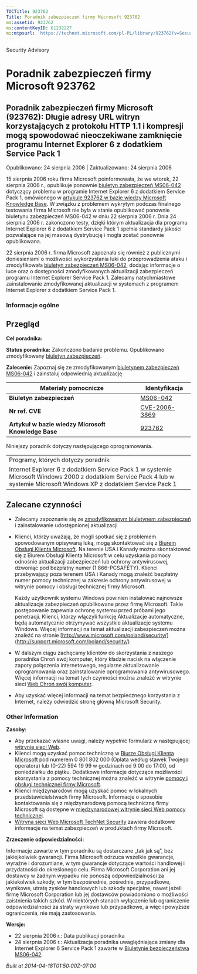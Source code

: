 ```yaml
---
TOCTitle: 923762
Title: Poradnik zabezpieczeń firmy Microsoft 923762
ms:assetid: 923762
ms:contentKeyID: 61232227
ms:mtpsurl: 'https://technet.microsoft.com/pl-PL/library/923762(v=Security.10)'
---
```


Security Advisory

Poradnik zabezpieczeń firmy Microsoft 923762
============================================

Poradnik zabezpieczeń firmy Microsoft (923762): Długie adresy URL witryn korzystających z protokołu HTTP 1.1 i kompresji mogą spowodować nieoczekiwane zamknięcie programu Internet Explorer 6 z dodatkiem Service Pack 1
-------------------------------------------------------------------------------------------------------------------------------------------------------------------------------------------------------------------------

Opublikowano: 24 sierpnia 2006 | Zaktualizowano: 24 sierpnia 2006

15 sierpnia 2006 roku firma Microsoft poinformowała, że we wtorek, 22 sierpnia 2006 r., opublikuje ponownie [biuletyn zabezpieczeń MS06-042](http://technet.microsoft.com/security/bulletin/ms06-042) dotyczący problemu w programie Internet Explorer 6 z dodatkiem Service Pack 1, omówionego w [artykule 923762 w bazie wiedzy Microsoft Knowledge Base](http://support.microsoft.com/kb/923762/). W związku z problemem wykrytym podczas finalnego testowania firma Microsoft nie była w stanie opublikować ponownie biuletynu zabezpieczeń MS06-042 w dniu 22 sierpnia 2006 r. Dnia 24 sierpnia 2006 r. zakończono testy, dzięki którym aktualizacja dla programu Internet Explorer 6 z dodatkiem Service Pack 1 spełnia standardy jakości pozwalające na jej masową dystrybucję i mogła zostać ponownie opublikowana.

22 sierpnia 2006 r. firma Microsoft zapoznała się również z publicznymi doniesieniami o możliwości wykorzystania luki do przeprowadzenia ataku i zmodyfikowała [biuletyn zabezpieczeń MS06-042](http://technet.microsoft.com/security/bulletin/ms06-042), dodając informacje o luce oraz o dostępności zmodyfikowanych aktualizacji zabezpieczeń programu Internet Explorer Service Pack 1. Zalecamy natychmiastowe zainstalowanie zmodyfikowanej aktualizacji w systemach z programem Internet Explorer z dodatkiem Service Pack 1.

### Informacje ogólne

Przegląd
--------

<span></span>
**Cel poradnika:**

**Status poradnika:** Zakończono badanie problemu. Opublikowano zmodyfikowany [biuletyn zabezpieczeń](http://technet.microsoft.com/security/bulletin/ms06-042).

**Zalecenie:** Zapoznaj się ze zmodyfikowanym [biuletynem zabezpieczeń MS06-042](http://technet.microsoft.com/security/bulletin/ms06-042) i zainstaluj odpowiednią aktualizację

| Materiały pomocnicze                                | Identyfikacja                                                                    |
|-----------------------------------------------------|----------------------------------------------------------------------------------|
| **Biuletyn zabezpieczeń**                           | [MS06-042](http://technet.microsoft.com/security/bulletin/ms06-042)              |
| **Nr ref. CVE**                                     | [CVE-2006-3869](http://www.cve.mitre.org/cgi-bin/cvename.cgi?name=cve-2006-3869) |
| **Artykuł w bazie wiedzy Microsoft Knowledge Base** | [923762](http://support.microsoft.com/kb/923762)                                 |

Niniejszy poradnik dotyczy następującego oprogramowania.

|                                                                                                                                                                            |
|----------------------------------------------------------------------------------------------------------------------------------------------------------------------------|
| Programy, których dotyczy poradnik                                                                                                                                         |
| Internet Explorer 6 z dodatkiem Service Pack 1 w systemie Microsoft Windows 2000 z dodatkiem Service Pack 4 lub w systemie Microsoft Windows XP z dodatkiem Service Pack 1 |

Zalecane czynności
------------------

<span></span>
-   Zalecamy zapoznanie się ze [zmodyfikowanym biuletynem zabezpieczeń](http://technet.microsoft.com/security/bulletin/ms06-042) i zainstalowanie udostępnionej aktualizacji
-   Klienci, którzy uważają, że mogli spotkać się z problemem spowodowanym opisywaną luką, mogą skontaktować się z [Biurem Obsługi Klienta Microsoft](http://support.microsoft.com/security/). Na terenie USA i Kanady można skontaktować się z Biurem Obsługi Klienta Microsoft w celu uzyskania pomocy odnośnie aktualizacji zabezpieczeń lub ochrony antywirusowej, dzwoniąc pod bezpłatny numer (1 866-PCSAFETY). Klienci przebywający poza terenem USA i Kanady mogą znaleźć bezpłatny numer pomocy technicznej w zakresie ochrony antywirusowej w witrynie pomocy i obsługi technicznej firmy Microsoft.

    Każdy użytkownik systemu Windows powinien instalować najnowsze aktualizacje zabezpieczeń opublikowane przez firmę Microsoft. Takie postępowanie zapewnia ochronę systemu przed próbami jego penetracji. Klienci, którzy włączyli funkcję Aktualizacje automatyczne, będą automatycznie otrzymywać wszystkie aktualizacje systemu Windows. Więcej informacji na temat aktualizacji zabezpieczeń można znaleźć na stronie [http://www.microsoft.com/poland/security/](http://support.microsoft.com/poland/security/)

-   W dalszym ciągu zachęcamy klientów do skorzystania z naszego poradnika Chroń swój komputer, który kładzie nacisk na włączenie zapory połączenia internetowego, regularne aktualizowanie oprogramowania oraz zainstalowanie oprogramowania antywirusowego. Więcej informacji na temat tych czynności można znaleźć w witrynie sieci [Web Chroń swój komputer](http://www.microsoft.com/poland/athome/security/protect/windowsxp/default.mspx).
-   Aby uzyskać więcej informacji na temat bezpiecznego korzystania z Internet, należy odwiedzić stronę główną Microsoft Security.

### Other Information

**Zasoby:**

-   Aby przekazać własne uwagi, należy wypełnić formularz w następującej [witrynie sieci Web](https://support.microsoft.com/common/survey.aspx?scid=sw;en;1257&amp;showpage=1&amp;ws=technet&amp;sd=tech).
-   Klienci mogą uzyskać pomoc techniczną w [Biurze Obsługi Klienta Microsoft](http://go.microsoft.com/fwlink/?linkid=21131) pod numerem 0 801 802 000 (Opłata według stawek Twojego operatora) lub (0-22) 594 19 99 w godzinach od 9:00 do 17:00, od poniedziałku do piątku. Dodatkowe informacje dotyczące możliwości skorzystania z pomocy technicznej można znaleźć w witrynie [pomocy i obsługi technicznej firmy Microsoft](http://support.microsoft.com/?ln=pl).
-   Klienci międzynarodowi mogą uzyskać pomoc w lokalnych przedstawicielstwach firmy Microsoft. Informacje o sposobie kontaktowania się z międzynarodową pomocą techniczną firmy Microsoft są dostępne w [międzynarodowej witrynie sieci Web pomocy technicznej](http://go.microsoft.com/fwlink/?linkid=21155).
-   [Witryna sieci Web Microsoft TechNet Security](http://go.microsoft.com/fwlink/?linkid=21132) zawiera dodatkowe informacje na temat zabezpieczeń w produktach firmy Microsoft.

**Zrzeczenie odpowiedzialności:**

Informacje zawarte w tym poradniku są dostarczane „tak jak są”, bez jakiejkolwiek gwarancji. Firma Microsoft odrzuca wszelkie gwarancje, wyraźne i dorozumiane, w tym gwarancje dotyczące wartości handlowej i przydatności do określonego celu. Firma Microsoft Corporation ani jej dostawcy w żadnym wypadku nie ponoszą odpowiedzialności za jakiekolwiek szkody, w tym bezpośrednie, pośrednie, przypadkowe, wynikowe, utratę zysków handlowych lub szkody specjalne, nawet jeżeli firmę Microsoft Corporation lub jej dostawców powiadomiono o możliwości zaistnienia takich szkód. W niektórych stanach wyłączenie lub ograniczenie odpowiedzialności za straty wynikowe lub przypadkowe, a więc i powyższe ograniczenia, nie mają zastosowania.

**Wersje:**

-   22 sierpnia 2006 r.: Data publikacji poradnika
-   24 sierpnia 2006 r.: Aktualizacja poradnika uwaględniająca zmiany dla Internet Explorer 6 Service Pack 1 zawarte w [Biuletynie bezpieczeństwa MS06-042](http://technet.microsoft.com/security/bulletin/ms06-042).

*Built at 2014-04-18T01:50:00Z-07:00*
